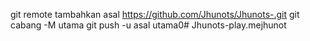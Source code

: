 git remote tambahkan asal https://github.com/Jhunots/Jhunots-.git
 git cabang -M utama 
git push -u asal utama0# Jhunots-play.mejhunot
